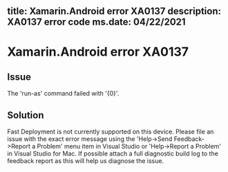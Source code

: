 title: Xamarin.Android error XA0137
description: XA0137 error code
ms.date: 04/22/2021
---
# Xamarin.Android error XA0137

## Issue

The 'run-as' command failed with '{0}'.

## Solution

Fast Deployment is not currently supported on this device.
Please file an issue with the exact error message using the 'Help->Send Feedback->Report a Problem' menu item in Visual Studio or 'Help->Report a Problem' in Visual Studio for Mac.
If possible attach a full diagnostic build log to the feedback report as this will help us diagnose the issue.